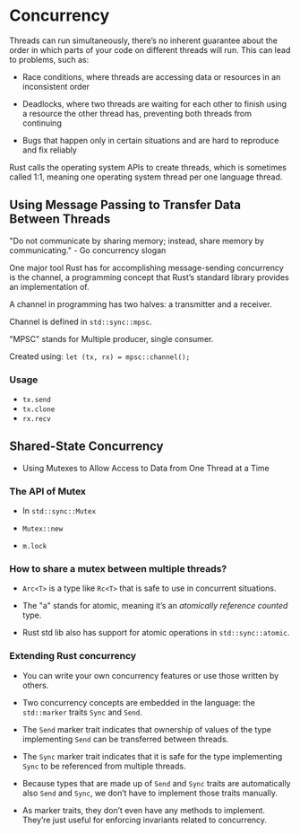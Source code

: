# Concurrency

Threads can run simultaneously, there’s no inherent guarantee about the order in which parts of your code on different threads will run. This can lead to problems, such as:

- Race conditions, where threads are accessing data or resources in an inconsistent order

- Deadlocks, where two threads are waiting for each other to finish using a resource the other thread has, preventing both threads from continuing

- Bugs that happen only in certain situations and are hard to reproduce and fix reliably

Rust calls the operating system APIs to create threads, which is sometimes called 1:1, meaning one operating system thread per one language thread.

## Using Message Passing to Transfer Data Between Threads

"Do not communicate by sharing memory; instead, share memory by communicating." - Go concurrency slogan

One major tool Rust has for accomplishing message-sending concurrency is the channel, a programming concept that Rust’s standard library provides an implementation of.

A channel in programming has two halves: a transmitter and a receiver.

Channel is defined in `std::sync::mpsc`.

"MPSC" stands for Multiple producer, single consumer.

Created using: `let (tx, rx) = mpsc::channel();`

### Usage

- `tx.send`
- `tx.clone`
- `rx.recv`

## Shared-State Concurrency

- Using Mutexes to Allow Access to Data from One Thread at a Time

### The API of Mutex<T>

- In `std::sync::Mutex`

- `Mutex::new`

- `m.lock`

### How to share a mutex between multiple threads?

- `Arc<T>` is a type like `Rc<T>` that is safe to use in concurrent situations.

- The "a" stands for atomic, meaning it’s an *atomically reference counted* type.

- Rust std lib also has support for atomic operations in `std::sync::atomic`.

### Extending Rust concurrency

- You can write your own concurrency features or use those written by others.

- Two concurrency concepts are embedded in the language: the `std::marker` traits `Sync` and `Send`.

- The `Send` marker trait indicates that ownership of values of the type implementing `Send` can be transferred between threads.

- The `Sync` marker trait indicates that it is safe for the type implementing `Sync` to be referenced from multiple threads.

- Because types that are made up of `Send` and `Sync` traits are automatically also `Send` and `Sync`, we don’t have to implement those traits manually.

- As marker traits, they don’t even have any methods to implement. They’re just useful for enforcing invariants related to concurrency.
